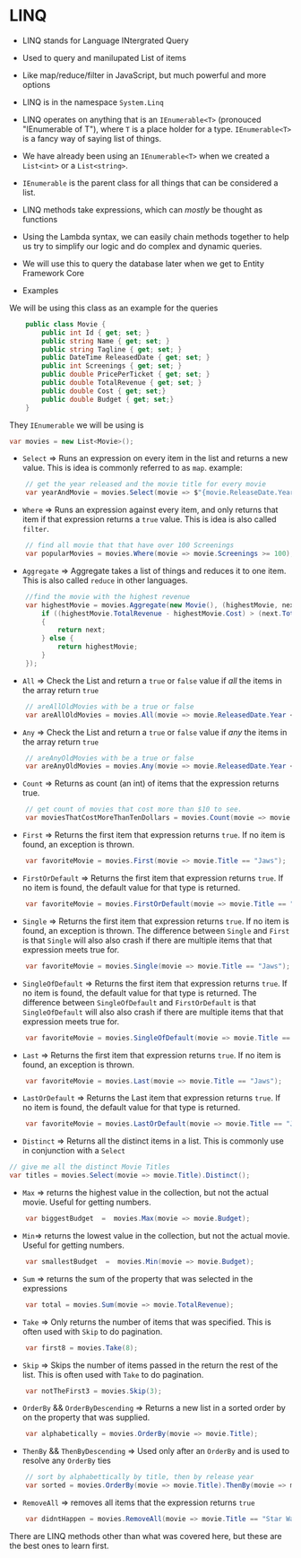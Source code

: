 # LINQ

- LINQ stands for Language INtergrated Query
- Used to query and manilupated List of items
- Like map/reduce/filter in JavaScript, but much powerful and more options
- LINQ is in the namespace `System.Linq`
- LINQ operates on anything that is an `IEnumerable<T>` (pronouced "IEnumerable of T"), where `T` is a place holder for a type. `IEnumerable<T>` is a fancy way of saying list of things.
- We have already been using an `IEnumerable<T>` when we created a `List<int>` or a `List<string>`.
- `IEnumerable` is the parent class for all things that can be considered a list.
- LINQ methods take expressions, which can _mostly_ be thought as functions
- Using the Lambda syntax, we can easily chain methods together to help us try to simplify our logic and do complex and dynamic queries.
- We will use this to query the database later when we get to Entity Framework Core

- Examples

We will be using this class as an example for the queries

```C#
    public class Movie {
        public int Id { get; set; }
        public string Name { get; set; }
        public string Tagline { get; set; }
        public DateTime ReleasedDate { get; set; }
        public int Screenings { get; set; }
        public double PricePerTicket { get; set; }
        public double TotalRevenue { get; set; }
        public double Cost { get; set;}
        public double Budget { get; set;}
    }
```

They `IEnumerable` we will be using is

```C#
var movies = new List<Movie>();
```

- `Select` => Runs an expression on every item in the list and returns a new value. This is idea is commonly referred to as `map`.
  example:

```C#
    // get the year released and the movie title for every movie
    var yearAndMovie = movies.Select(movie => $"{movie.ReleaseDate.Year}, {movie.Title} ");
```

- `Where` => Runs an expression against every item, and only returns that item if that expression returns a `true` value. This is idea is also called `filter`.

```C#
    // find all movie that that have over 100 Screenings
    var popularMovies = movies.Where(movie => movie.Screenings >= 100);
```

- `Aggregate` => Aggregate takes a list of things and reduces it to one item. This is also called `reduce` in other languages.

```C#
    //find the movie with the highest revenue
    var highestMovie = movies.Aggregate(new Movie(), (highestMovie, next) => {
        if ((highestMovie.TotalRevenue - highestMovie.Cost) > (next.TotalRevenue - next.Cost) )
        {
            return next;
        } else {
            return highestMovie;
        }
    });
```

- `All` => Check the List and return a `true` or `false` value if _all_ the items in the array return `true`

```C#
    // areAllOldMovies with be a true or false
    var areAllOldMovies = movies.All(movie => movie.ReleasedDate.Year < 1965);
```

- `Any` => Check the List and return a `true` or `false` value if _any_ the items in the array return `true`

```C#
    // areAnyOldMovies with be a true or false
    var areAnyOldMovies = movies.Any(movie => movie.ReleasedDate.Year < 1965);
```

- `Count` => Returns as count (an int) of items that the expression returns true.

```C#
    // get count of movies that cost more than $10 to see.
    var moviesThatCostMoreThanTenDollars = movies.Count(movie => movie.PricePerTicket > 10);
```

- `First` => Returns the first item that expression returns `true`. If no item is found, an exception is thrown.

```C#
    var favoriteMovie = movies.First(movie => movie.Title == "Jaws");
```

- `FirstOrDefault` => Returns the first item that expression returns `true`. If no item is found, the default value for that type is returned.

```C#
    var favoriteMovie = movies.FirstOrDefault(movie => movie.Title == "Jaws");
```

- `Single` => Returns the first item that expression returns `true`. If no item is found, an exception is thrown. The difference between `Single` and `First` is that `Single` will also also crash if there are multiple items that that expression meets true for.

```C#
    var favoriteMovie = movies.Single(movie => movie.Title == "Jaws");
```

- `SingleOfDefault` => Returns the first item that expression returns `true`. If no item is found, the default value for that type is returned. The difference between `SingleOfDefault` and `FirstOrDefault` is that `SingleOfDefault` will also also crash if there are multiple items that that expression meets true for.

```C#
    var favoriteMovie = movies.SingleOfDefault(movie => movie.Title == "Jaws");
```

- `Last` => Returns the first item that expression returns `true`. If no item is found, an exception is thrown.

```C#
    var favoriteMovie = movies.Last(movie => movie.Title == "Jaws");
```

- `LastOrDefault` => Returns the Last item that expression returns `true`. If no item is found, the default value for that type is returned.

```C#
    var favoriteMovie = movies.LastOrDefault(movie => movie.Title == "Jaws");
```

- `Distinct` => Returns all the distinct items in a list. This is commonly use in conjunction with a `Select`

```C#
// give me all the distinct Movie Titles
var titles = movies.Select(movie => movie.Title).Distinct();
```

- `Max` => returns the highest value in the collection, but not the actual movie. Useful for getting numbers.

```C#
    var biggestBudget  =  movies.Max(movie => movie.Budget);
```

- `Min`=> returns the lowest value in the collection, but not the actual movie. Useful for getting numbers.

```C#
    var smallestBudget  =  movies.Min(movie => movie.Budget);
```

- `Sum` => returns the sum of the property that was selected in the expressions

```C#
    var total = movies.Sum(movie => movie.TotalRevenue);
```

- `Take` => Only returns the number of items that was specified. This is often used with `Skip` to do pagination.

```C#
    var first8 = movies.Take(8);
```

- `Skip` => Skips the number of items passed in the return the rest of the list. This is often used with `Take` to do pagination.

```C#
    var notTheFirst3 = movies.Skip(3);
```

- `OrderBy` && `OrderByDescending` => Returns a new list in a sorted order by on the property that was supplied.

```C#
    var alphabetically = movies.OrderBy(movie => movie.Title);
```

- `ThenBy` && `ThenByDescending` => Used only after an `OrderBy` and is used to resolve any `OrderBy` ties

```C#
    // sort by alphabettically by title, then by release year
    var sorted = movies.OrderBy(movie => movie.Title).ThenBy(movie => move.DateReleased);
```

- `RemoveAll` => removes all items that the expression returns `true`

```C#
    var didntHappen = movies.RemoveAll(movie => movie.Title == "Star Wars: Episode I – The Phantom Menace");
```

There are LINQ methods other than what was covered here, but these are the best ones to learn first.
